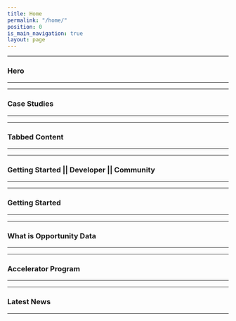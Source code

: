 ```yaml
---
title: Home
permalink: "/home/"
position: 0
is_main_navigation: true
layout: page
---
```


***
### Hero 
***
***
### Case Studies 
***
***
### Tabbed Content
***
***
### Getting Started || Developer || Community
***
***
### Getting Started
***
***
### What is Opportunity Data
***
***
### Accelerator Program
***
***
### Latest News
***


